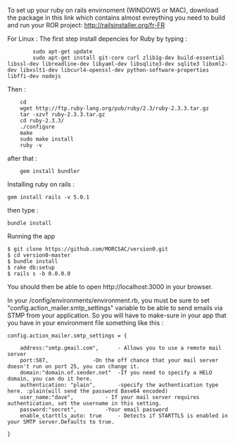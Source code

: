 To set up your ruby on rails envirnoment (WINDOWS or MAC), download the package in this link which contains almost evreything you need to build and run your ROR project: http://railsinstaller.org/fr-FR

For Linux : 
  The first step install depencies for Ruby by typing : 
  
			sudo apt-get update
			sudo apt-get install git-core curl zlib1g-dev build-essential libssl-dev libreadline-dev libyaml-dev libsqlite3-dev sqlite3 libxml2-dev libxslt1-dev libcurl4-openssl-dev python-software-properties libffi-dev nodejs
  Then : 
  
		cd
		wget http://ftp.ruby-lang.org/pub/ruby/2.3/ruby-2.3.3.tar.gz
		tar -xzvf ruby-2.3.3.tar.gz
		cd ruby-2.3.3/
		./configure
		make
		sudo make install
		ruby -v
	
after that :
	
		gem install bundler
	
	
Installing ruby on rails : 

	gem install rails -v 5.0.1
	
then type : 

	bundle install 


Running the app

	$ git clone https://github.com/MORCSAC/version0.git
	$ cd version0-master
	$ bundle install
	$ rake db:setup
	$ rails s -b 0.0.0.0

You should then be able to open http://localhost:3000 in your browser.


In your /config/environments/environment.rb, you must be sure to set "config.action_mailer.smtp_settings" variable to be able to send emails via STMP from your application.
So you will have to make-sure in your app that you have in your environment file  something like this :

	config.action_mailer.smtp_settings = {
	
      	address:"smtp.gmail.com",      - Allows you to use a remote mail server
    	port:587,		       -On the off chance that your mail server doesn't run on port 25, you can change it.
    	domain:"domain.of.sender.net"  -If you need to specify a HELO domain, you can do it here.
    	authentication: "plain",       -specify the authentication type here. :plain(will send the password Base64 encoded)
    	user_name:"dave",	       - If your mail server requires authentication, set the username in this setting.
    	password:"secret", 	       -Your email password
    	enable_starttls_auto: true     - Detects if STARTTLS is enabled in your SMTP server.Defaults to true.
	
	}


